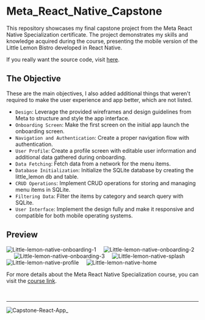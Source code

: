 # Meta_React_Native_Capstone
This repository showcases my final capstone project from the Meta React Native Specialization certificate. The project demonstrates my skills and knowledge acquired during the course, presenting the mobile version of the Little Lemon Bistro developed in React Native.

If you really want the source code, visit [here](https://www.buymeacoffee.com/dbish/e/229793).

## The Objective
These are the main objectives, I also added additional things that weren't required to make the user experience and app better, which are not listed.

- `Design`: Leverage the provided wireframes and design guidelines from Meta to structure and style the app interface.
- `Onboarding Screen`: Make the first screen on the initial app launch the onboarding screen. 
- `Navigation and Authentication`: Create a proper navigation flow with authentication.
- `User Profile`: Create a profile screen with editable user information and additional data gathered during onboarding.
- `Data Fetching`: Fetch data from a network for the menu items.
- `Database Initialization`: Initialize the SQLite database by creating the little_lemon db and table.
- `CRUD Operations`: Implement CRUD operations for storing and managing menu items in SQLite.
- `Filtering Data`: Filter the items by category and search query with SQLite.
- `User Interface`: Implement the design fully and make it responsive and compatible for both mobile operating systems.

## Preview
![Little-lemon-native-onboarding-1](https://github.com/dBish6/Little_Lemon_Native_Capstone/assets/94132443/cd58caa7-e190-45b6-b421-14f51fbfbff7)&nbsp;&nbsp;&nbsp;&nbsp;
![Little-lemon-native-onboarding-2](https://github.com/dBish6/Little_Lemon_Native_Capstone/assets/94132443/fd63498b-e132-4b30-9e11-fc4327057d1f)&nbsp;&nbsp;&nbsp;&nbsp;
![Little-lemon-native-onboarding-3](https://github.com/dBish6/Little_Lemon_Native_Capstone/assets/94132443/755b2676-a1a1-4c02-a8a7-2f3b9f550804)&nbsp;&nbsp;&nbsp;&nbsp;
![Little-lemon-native-splash](https://github.com/dBish6/Little_Lemon_Native_Capstone/assets/94132443/1a0148b3-65fe-4b73-9963-4260b8a8160b)&nbsp;&nbsp;&nbsp;&nbsp;
![Little-lemon-native-profile](https://github.com/dBish6/Little_Lemon_Native_Capstone/assets/94132443/2421673c-40e1-4050-aeff-7210900982a6)&nbsp;&nbsp;&nbsp;&nbsp;
![Little-lemon-native-home](https://github.com/dBish6/Little_Lemon_Native_Capstone/assets/94132443/9ef0a645-c98b-48ae-bb0b-623735e0b4ee)

For more details about the Meta React Native Specialization course, you can visit the [course link](https://www.coursera.org/specializations/meta-react-native).

<br />

---
![Capstone-React-App_](https://github.com/dBish6/Meta_React_Native_Capstone/assets/94132443/1e8a76d3-37f5-4a2e-96ca-370446242c65)
